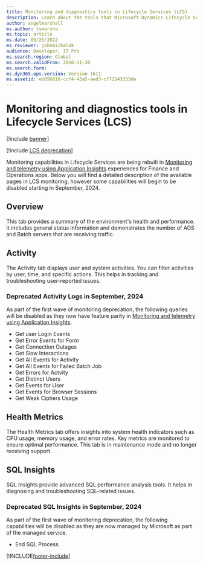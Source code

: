 ```yaml
---
title: Monitoring and diagnostics tools in Lifecycle Services (LCS)
description: Learn about the tools that Microsoft Dynamics Lifecycle Services provides to help you monitor, diagnose, and analyze the health of the environments.
author: angelmarshall
ms.author: tsmarsha
ms.topic: article
ms.date: 05/25/2022
ms.reviewer: johnmichalak
audience: Developer, IT Pro
ms.search.region: Global
ms.search.validFrom: 2016-11-30
ms.search.form:
ms.dyn365.ops.version: Version 1611
ms.assetid: eb056816-ccf4-43a5-aed3-cf72543353de
---
```


# Monitoring and diagnostics tools in Lifecycle Services (LCS)

[!include [banner](../includes/banner.md)]

[!include [LCS deprecation](../includes/lcs-deprecation.md)]

Monitoring capabilities in Lifecycle Services are being rebuilt in [Monitoring and telemetry using Application Insights](../sysadmin/monitoring-and-telemetry-appinsights.md) experiences for Finance and Operations apps.  Below you will find a detailed description of the available pages in LCS monitoring, however some capabilities will begin to be disabled starting in September, 2024.

## Overview

This tab provides a summary of the environment's health and performance. It includes general status information and demonstrates the number of AOS and Batch servers that are receiving traffic.

## Activity

The Activity tab displays user and system activities. You can filter activities by user, time, and specific actions. This helps in tracking and troubleshooting user-reported issues.

### Deprecated Activity Logs in September, 2024
As part of the first wave of monitoring deprecation, the following queries will be disabled as they now have feature parity in [Monitoring and telemetry using Application Insights](../sysadmin/monitoring-and-telemetry-appinsights.md).
* Get user Login Events
* Get Error Events for Form
* Get Connection Outages
* Get Slow Interactions
* Get All Events for Activity
* Get All Events for Failed Batch Job
* Get Errors for Actvity
* Get Distinct Users
* Get Events for User
* Get Events for Browser Sessions
* Get Weak Ciphers Usage

## Health Metrics

The Health Metrics tab offers insights into system health indicators such as CPU usage, memory usage, and error rates. Key metrics are monitored to ensure optimal performance. This tab is in maintenance mode and no longer receiving support.

## SQL Insights

SQL Insights provide advanced SQL performance analysis tools. It helps in diagnosing and troubleshooting SQL-related issues. 

### Deprecated SQL Insights in September, 2024
As part of the first wave of monitoring deprecation, the following capabilities will be disabled as they are now managed by Microsoft as part of the managed service.

* End SQL Process



[!INCLUDE[footer-include](../../../includes/footer-banner.md)]



